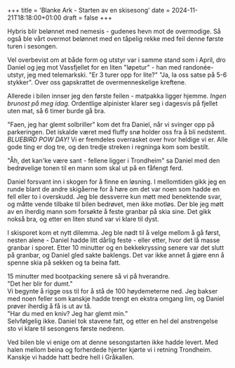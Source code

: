 +++
title = 'Blanke Ark - Starten av en skisesong'
date = 2024-11-21T18:18:00+01:00
draft = false
+++

Hybris blir belønnet med nemesis - gudenes hevn mot de overmodige.
Så også ble vårt overmot belønnet med en tåpelig rekke med feil denne første turen i sesongen. 

Vel overbevist om at både form og utstyr var i samme stand som i April, dro Daniel og jeg mot Vassfjellet for en liten "løpetur" - han med randonée-utstyr, jeg med telemarkski. 
"Er 3 turer opp for lite?" "Ja, la oss satse på 5-6 stykker".
Over oss gapskrattet de overmenneskelige kreftene.

Allerede i bilen innser jeg den første feilen - matpakka ligger hjemme. _Ingen brunost på meg idag._
Ordentlige alpinister klarer seg i dagesvis på fjellet uten mat, så 6 timer burde gå bra.

"Faen, jeg har glemt solbriller" kom det fra Daniel, når vi svinger opp på parkeringen.
Det iskalde været med fluffy snø holder oss fra å bli nedstemt. _BLUEBIRD POW DAY!_ Vi er fremdeles overrasket over hvor heldige vi er. Alle gode ting er dog tre, og den tredje streken i regninga kom som bestilt.  

"Åh, det kan'ke være sant - fellene ligger i Trondheim"  sa Daniel med den bedrøvelige tonen til en mann som skal ut på en fåfengt ferd. 

Daniel forsvant inn i skogen for å finne en løsning. I mellomtiden gikk jeg en runde blant de andre skigåerne for å høre om det var noen som hadde en fell eller to i overskudd. Jeg ble dessverre kun møtt med benektende svar, og måtte vende tilbake til bilen bedrøvet, men ikke motløs. Der ble jeg møtt av en iherdig mann som forsøkte å feste granbar på skia sine. Det gikk nokså bra, og etter en liten stund var vi klare til dyst.

I skisporet kom et nytt dilemma. Jeg ble nødt til å velge mellom å gå først, nesten alene - Daniel hadde litt dårlig feste - eller etter, hvor det lå masse granbar i sporet.
Etter 10 minutter og en bekkekryssing senere var det slutt på granbar, og Daniel gled sakte baklengs. Det var ikke annet å gjøre enn å spenne skia på sekken og ta beina fatt. 

15 minutter med bootpacking senere så vi på hverandre.   
"Det her blir for dumt."  
Vi begynte å rigge oss til for å stå de 100 høydemeterne ned. Jeg bakser med noen feller som kanskje hadde trengt en ekstra omgang lim, og Daniel prøver iherdig å få is ut av tå.   
"Har du med en kniv? Jeg har glemt min."   
Selvfølgelig ikke. Daniel tok stavene fatt, og etter en hel del anstrengelse sto vi klare til sesongens første nedrenn.

Ved bilen ble vi enige om at denne sesongstarten ikke hadde levert. Med halen mellom beina og forherdede hjerter kjørte vi i retning Trondheim. Kanskje vi hadde hatt bedre hell i Gråkallen.
